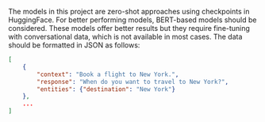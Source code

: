 The models in this project are zero-shot approaches using checkpoints in HuggingFace.
For better performing models, BERT-based models should be considered. These models offer better results but they require fine-tuning with conversational data, which is not available in most cases. 
The data should be formatted in JSON as follows: 

```json
[
    {
        "context": "Book a flight to New York.",
        "response": "When do you want to travel to New York?",
        "entities": {"destination": "New York"}
    },
    ...
]
```
